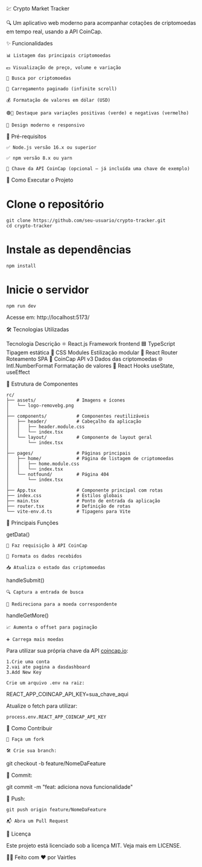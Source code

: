 💹 Crypto Market Tracker

🔍 Um aplicativo web moderno para acompanhar cotações de criptomoedas em tempo real, usando a API CoinCap.

<!-- Renomeie a imagem para "screenshot.png" ou atualize o nome conforme preferir -->
✨ Funcionalidades

    📊 Listagem das principais criptomoedas

    💵 Visualização de preço, volume e variação

    🔎 Busca por criptomoedas

    🔁 Carregamento paginado (infinite scroll)

    💰 Formatação de valores em dólar (USD)

    🟢🔴 Destaque para variações positivas (verde) e negativas (vermelho)

    📱 Design moderno e responsivo

📌 Pré-requisitos

    ✅ Node.js versão 16.x ou superior

    ✅ npm versão 8.x ou yarn

    🔑 Chave da API CoinCap (opcional – já incluída uma chave de exemplo)

🚀 Como Executar o Projeto

# Clone o repositório

    git clone https://github.com/seu-usuario/crypto-tracker.git
    cd crypto-tracker

# Instale as dependências

    npm install


# Inicie o servidor

    npm run dev


Acesse em: http://localhost:5173/

🛠 Tecnologias Utilizadas

Tecnologia	Descrição
⚛️ React.js	Framework frontend
🟦 TypeScript	Tipagem estática
🎨 CSS Modules	Estilização modular
🔗 React Router	Roteamento SPA
📡 CoinCap API v3	Dados das criptomoedas
🌐 Intl.NumberFormat	Formatação de valores
🔁 React Hooks	useState, useEffect

📂 Estrutura de Componentes

```
rc/
├── assets/               # Imagens e ícones
│   └── logo-removebg.png
│
├── components/           # Componentes reutilizáveis
│   ├── header/           # Cabeçalho da aplicação
│   │   ├── header.module.css
│   │   └── index.tsx
│   └── layout/           # Componente de layout geral
│       └── index.tsx
│
├── pages/                # Páginas principais
│   ├── home/             # Página de listagem de criptomoedas
│   │   ├── home.module.css
│   │   └── index.tsx
│   └── notfound/         # Página 404
│       └── index.tsx
│
├── App.tsx               # Componente principal com rotas
├── index.css             # Estilos globais
├── main.tsx              # Ponto de entrada da aplicação
├── router.tsx            # Definição de rotas
└── vite-env.d.ts         # Tipagens para Vite
```

🔧 Principais Funções

getData()

    🔄 Faz requisição à API CoinCap

    🧹 Formata os dados recebidos

    📥 Atualiza o estado das criptomoedas

handleSubmit()

    🔍 Captura a entrada de busca

    🧭 Redireciona para a moeda correspondente

handleGetMore()

    📈 Aumenta o offset para paginação

    ➕ Carrega mais moedas



Para utilizar sua própria chave da API [coincap.io](https://coincap.io/):

    1.Crie uma conta 
    2.vai ate pagina a dasdashboard
    3.Add New Key

    Crie um arquivo .env na raiz:

REACT_APP_COINCAP_API_KEY=sua_chave_aqui

Atualize o fetch para utilizar:

    process.env.REACT_APP_COINCAP_API_KEY

🤝 Como Contribuir

    🍴 Faça um fork

    🛠️ Crie sua branch:

git checkout -b feature/NomeDaFeature

💾 Commit:

git commit -m "feat: adiciona nova funcionalidade"

🚀 Push:

    git push origin feature/NomeDaFeature

    📬 Abra um Pull Request

📄 Licença

Este projeto está licenciado sob a licença MIT. Veja mais em LICENSE.

🧑‍💻 Feito com ❤️ por Vairtles 
